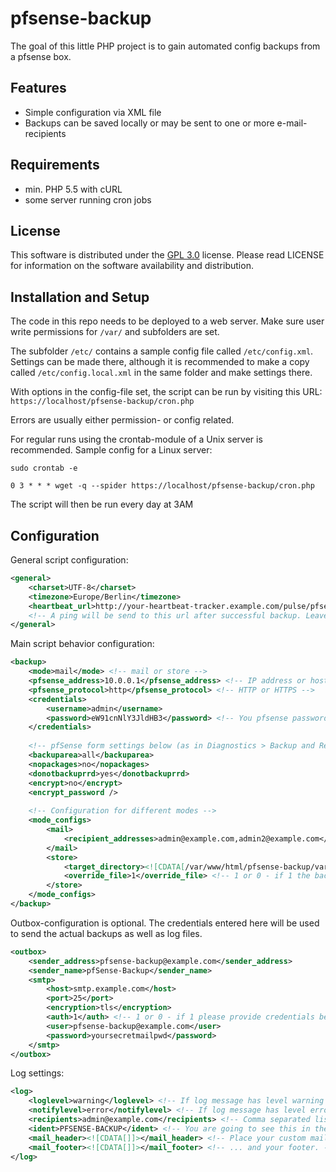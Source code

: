 # pfsense-backup

The goal of this little PHP project is to gain automated config backups from a pfsense box.

## Features

- Simple configuration via XML file
- Backups can be saved locally or may be sent to one or more e-mail-recipients

## Requirements
- min. PHP 5.5 with cURL
- some server running cron jobs

## License

This software is distributed under the [GPL 3.0](http://www.gnu.org/licenses/gpl-3.0.html) license. Please read LICENSE for information on the software availability and distribution.

## Installation and Setup

The code in this repo needs to be deployed to a web server. Make sure user write permissions for `/var/` and subfolders are set.

The subfolder `/etc/` contains a sample config file called `/etc/config.xml`. Settings can be made there, although it is recommended to make a copy called `/etc/config.local.xml` in the same folder and make settings there.

With options in the config-file set, the script can be run by visiting this URL:
`https://localhost/pfsense-backup/cron.php`

Errors are usually either permission- or config related.

For regular runs using the crontab-module of a Unix server is recommended. Sample config for a Linux server:

`sudo crontab -e`

`0 3 * * * wget -q --spider https://localhost/pfsense-backup/cron.php`

The script will then be run every day at 3AM

## Configuration

General script configuration:
```xml
<general>
    <charset>UTF-8</charset>
    <timezone>Europe/Berlin</timezone>
    <heartbeat_url>http://your-heartbeat-tracker.example.com/pulse/pfsense-backup</heartbeat_url>
    <!-- A ping will be send to this url after successful backup. Leave empty if you like. -->
</general>
```

Main script behavior configuration:
```xml
<backup>
    <mode>mail</mode> <!-- mail or store -->
    <pfsense_address>10.0.0.1</pfsense_address> <!-- IP address or hostname -->
    <pfsense_protocol>http</pfsense_protocol> <!-- HTTP or HTTPS -->
    <credentials>
        <username>admin</username>
        <password>eW91cnNlY3JldHB3</password> <!-- You pfsense password BASE64 encoded -->
    </credentials>
    
    <!-- pfSense form settings below (as in Diagnostics > Backup and Restore -->
    <backuparea>all</backuparea>
    <nopackages>no</nopackages>
    <donotbackuprrd>yes</donotbackuprrd>
    <encrypt>no</encrypt>
    <encrypt_password />
    
    <!-- Configuration for different modes -->
    <mode_configs>
        <mail>
            <recipient_addresses>admin@example.com,admin2@example.com</recipient_addresses> <!-- Comma separated list of mail recipients -->
        </mail>
        <store>
            <target_directory><![CDATA[/var/www/html/pfsense-backup/var/backups/]]></target_directory> <!-- Please use an absolute path here if possible -->
            <override_file>1</override_file> <!-- 1 or 0 - if 1 the backup file will be overwritten with each script execution -->
        </store>
    </mode_configs>
</backup>
```

Outbox-configuration is optional. The credentials entered here will be used to send the actual backups as well as log files.

```xml
<outbox>
    <sender_address>pfsense-backup@example.com</sender_address>
    <sender_name>pfSense-Backup</sender_name>
    <smtp>
        <host>smtp.example.com</host>
        <port>25</port>
        <encryption>tls</encryption>
        <auth>1</auth> <!-- 1 or 0 - if 1 please provide credentials below -->
        <user>pfsense-backup@example.com</user>
        <password>yoursecretmailpwd</password>
    </smtp>
</outbox>
```

Log settings:
```xml
<log>
    <loglevel>warning</loglevel> <!-- If log message has level warning or error, it will be logged in a file -->
    <notifylevel>error</notifylevel> <!-- If log message has level error, an email will be sent -->
    <recipients>admin@example.com</recipients> <!-- Comma separated list of mail recipients -->
    <ident>PFSENSE-BACKUP</ident> <!-- You are going to see this in the mail subjects as a prefix in brackets -->
    <mail_header><![CDATA[]]></mail_header> <!-- Place your custom mail templates header here. -->
    <mail_footer><![CDATA[]]></mail_footer> <!-- ... and your footer. -->
</log>
```
